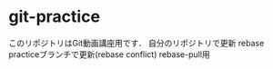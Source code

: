# git-practice
このリポジトリはGit動画講座用です．
自分のリポジトリで更新
rebase practiceブランチで更新(rebase conflict)
rebase-pull用
